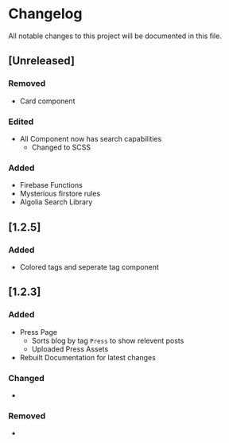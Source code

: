 # Changelog
All notable changes to this project will be documented in this file.

## [Unreleased]

### Removed
- Card component

### Edited
- All Component now has search capabilities
  - Changed to SCSS

### Added
- Firebase Functions
- Mysterious firstore rules
- Algolia Search Library

## [1.2.5]

### Added
- Colored tags and seperate tag component

## [1.2.3] 
### Added
- Press Page
  - Sorts blog by tag `Press` to show relevent posts
  - Uploaded Press Assets
- Rebuilt Documentation for latest changes

### Changed
- 

### Removed
- 
